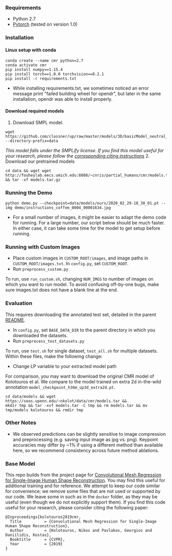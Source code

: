 ### Requirements
- Python 2.7
- [Pytorch](https://pytorch.org/) (tested on version 1.0)

### Installation

#### Linux setup with conda
```
conda create --name cmr python=2.7
conda activate cmr
pip install numpy==1.15.4
pip install torch==1.0.0 torchvision==0.2.1
pip install -r requirements.txt
```
- While installing requirements.txt, we sometimes noticed an error message print "failed building wheel for opendr", but later in the same installation, opendr was able to install properly. 

#### Download required models
1. Download SMPL model. 
```
wget https://github.com/classner/up/raw/master/models/3D/basicModel_neutral_lbs_10_207_0_v1.0.0.pkl --directory-prefix=data
```
*This model falls under the SMPLify license. If you find this model useful for your research, please follow the [corresponding citing instructions](https://github.com/classner/up/blob/master/3dfit/README.md)*
2. Download our pretrained models
```
cd data && wget wget http://fouheylab.eecs.umich.edu:8888/~cnris/partial_humans/cmr/models.tar.gz && tar -xf models.tar.gz
```

### Running the Demo
```
python demo.py --checkpoint=data/models/ours/2020_02_29-18_30_01.pt --img demo/instructions_coffee_0004_00001634.jpg
```
- For a small number of images, it might be easier to adapt the demo code for running. For a large number, our script below should be much faster. In either case, it can take some time for the model to get setup before running.

### Running with Custom Images
- Place custom images in `CUSTOM_ROOT/images`, and image paths in `CUSTOM_ROOT/images.txt`. In `config.py`, set `CUSTOM_ROOT`.
- Run `preprocess_custom.py`

To run, use `run_custom.sh`, changing `NUM_IMGS` to number of images on which you want to run model. To avoid confusing off-by-one bugs, make sure images.txt does not have a blank line at the end.

### Evaluation
This requires downloading the annotated test set, detailed in the parent [README](https://github.com/crockwell/partial_humans/blob/master/README.md).

- In `config.py`, set `BASE_DATA_DIR` to the parent directory in which you downloaded the datasets. 
- Run `preprocess_test_datasets.py`

To run, use `test.sh` for single dataset, `test_all.sh` for multiple datasets. Within these files, make the following change:

- Change LP variable to your extracted model path

For comparison, you may want to download the original CMR model of Kolotouros et al. We compare to the model trained on extra 2d in-the-wild annotation `model_checkpoint_h36m_up3d_extra2d.pt`.
```
cd data/models && wget https://seas.upenn.edu/~nkolot/data/cmr/models.tar &&
mkdir tmp && tar -xvf models.tar -C tmp && rm models.tar && mv tmp/models kolotouros && rmdir tmp
```

### Other Notes
- We observed predictions can be slightly sensitive to image compression and preprocessing (e.g. saving input image as jpg vs. png). Keypoint accuracies may differ by ~1% if using a different method than available here, so we recommend consistency across future method ablations.

### Base Model
This repo builds from the project page for [Convolutional Mesh Regression for Single-Image Human Shape Reconstruction](https://github.com/nkolot/GraphCMR). You may find this useful for additional training and for reference. We attempt to keep our code similar for convenience; we remove some files that are not used or supported by our code. We leave some in such as in the `docker` folder, as they may be useful (even though we do not explicitly support them).
If you find this code useful for your research, please consider citing the following paper:

	@Inproceedings{kolotouros2019cmr,
	  Title          = {Convolutional Mesh Regression for Single-Image Human Shape Reconstruction},
	  Author         = {Kolotouros, Nikos and Pavlakos, Georgios and Daniilidis, Kostas},
	  Booktitle      = {CVPR},
	  Year           = {2019}
	}
